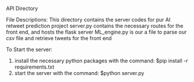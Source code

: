 API Directory

File Descriptions:
This directory contains the server codes for pur AI retweet prediction project
server.py contains the necessary routes for the front end, and hosts the flask server
ML_engine.py is our a file to parse our csv file and retrieve tweets for the front end

To Start the server:
1. install the necessary python packages with the command:
$pip install -r requirements.txt
2. start the server with the command:
$python server.py